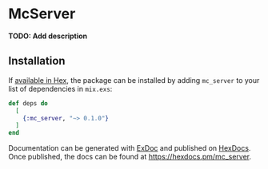 # McServer

**TODO: Add description**

## Installation

If [available in Hex](https://hex.pm/docs/publish), the package can be installed
by adding `mc_server` to your list of dependencies in `mix.exs`:

```elixir
def deps do
  [
    {:mc_server, "~> 0.1.0"}
  ]
end
```

Documentation can be generated with [ExDoc](https://github.com/elixir-lang/ex_doc)
and published on [HexDocs](https://hexdocs.pm). Once published, the docs can
be found at <https://hexdocs.pm/mc_server>.

